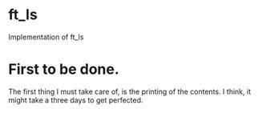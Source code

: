# ft_ls
Implementation of ft_ls

# First to be done.
The first thing I must take care of, is the printing  of the contents. I think, it might take a three days to get perfected.
